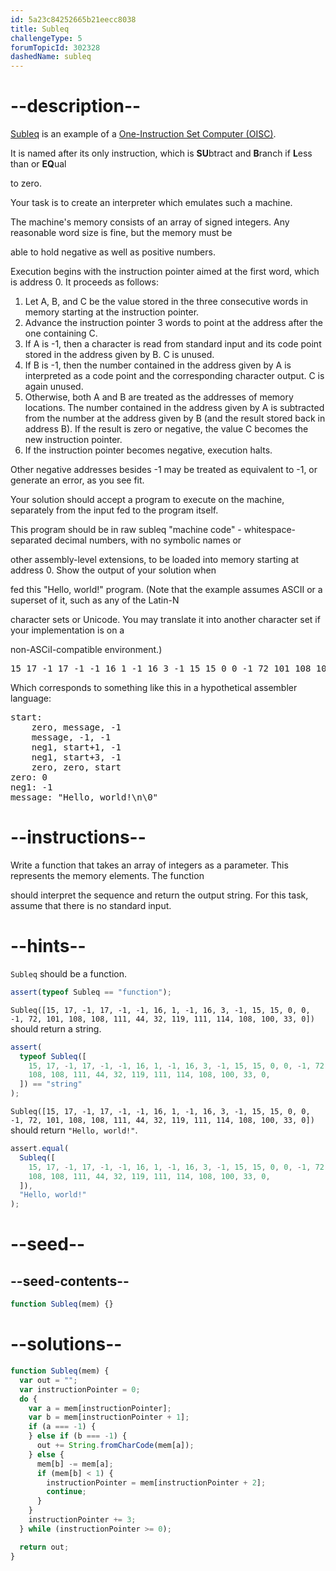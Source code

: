 ```yaml
---
id: 5a23c84252665b21eecc8038
title: Subleq
challengeType: 5
forumTopicId: 302328
dashedName: subleq
---
```


# --description--

[Subleq](https://rosettacode.org/wiki/eso:Subleq) is an example of a [One-Instruction Set Computer (OISC)](https://en.wikipedia.org/wiki/One_instruction_set_computer).

It is named after its only instruction, which is **SU**btract and **B**ranch if **L**ess than or **EQ**ual

to zero.

Your task is to create an interpreter which emulates such a machine.

The machine's memory consists of an array of signed integers. Any reasonable word size is fine, but the memory must be

able to hold negative as well as positive numbers.

Execution begins with the instruction pointer aimed at the first word, which is address 0. It proceeds as follows:

<ol>
  <li>Let A, B, and C be the value stored in the three consecutive words in memory starting at the instruction pointer.</li>
  <li>Advance the instruction pointer 3 words to point at the address after the one containing C.</li>
  <li>If A is -1, then a character is read from standard input and its code point stored in the address given by B. C
    is unused.</li>
  <li>If B is -1, then the number contained in the address given by A is interpreted as a code point and the
    corresponding character output. C is again unused.</li>
  <li>Otherwise, both A and B are treated as the addresses of memory locations. The number contained in the address
    given by A is subtracted from the number at the address given by B (and the result stored back in address B). If
    the result is zero or negative, the value C becomes the new instruction pointer.</li>
  <li>If the instruction pointer becomes negative, execution halts.</li>
</ol>

Other negative addresses besides -1 may be treated as equivalent to -1, or generate an error, as you see fit.

Your solution should accept a program to execute on the machine, separately from the input fed to the program itself.

This program should be in raw subleq "machine code" - whitespace-separated decimal numbers, with no symbolic names or

other assembly-level extensions, to be loaded into memory starting at address 0. Show the output of your solution when

fed this "Hello, world!" program. (Note that the example assumes ASCII or a superset of it, such as any of the Latin-N

character sets or Unicode. You may translate it into another character set if your implementation is on a

non-ASCiI-compatible environment.)

<pre>15 17 -1 17 -1 -1 16 1 -1 16 3 -1 15 15 0 0 -1 72 101 108 108 111 44 32 119 111 114 108 100 33 10 0</pre>

Which corresponds to something like this in a hypothetical assembler language:

<pre>start:
    zero, message, -1
    message, -1, -1
    neg1, start+1, -1
    neg1, start+3, -1
    zero, zero, start
zero: 0
neg1: -1
message: "Hello, world!\n\0"
</pre>

# --instructions--

Write a function that takes an array of integers as a parameter. This represents the memory elements. The function

should interpret the sequence and return the output string. For this task, assume that there is no standard input.

# --hints--

`Subleq` should be a function.

```js
assert(typeof Subleq == "function");
```

`Subleq([15, 17, -1, 17, -1, -1, 16, 1, -1, 16, 3, -1, 15, 15, 0, 0, -1, 72, 101, 108, 108, 111, 44, 32, 119, 111, 114, 108, 100, 33, 0])` should return a string.

```js
assert(
  typeof Subleq([
    15, 17, -1, 17, -1, -1, 16, 1, -1, 16, 3, -1, 15, 15, 0, 0, -1, 72, 101,
    108, 108, 111, 44, 32, 119, 111, 114, 108, 100, 33, 0,
  ]) == "string"
);
```

`Subleq([15, 17, -1, 17, -1, -1, 16, 1, -1, 16, 3, -1, 15, 15, 0, 0, -1, 72, 101, 108, 108, 111, 44, 32, 119, 111, 114, 108, 100, 33, 0])` should return `"Hello, world!"`.

```js
assert.equal(
  Subleq([
    15, 17, -1, 17, -1, -1, 16, 1, -1, 16, 3, -1, 15, 15, 0, 0, -1, 72, 101,
    108, 108, 111, 44, 32, 119, 111, 114, 108, 100, 33, 0,
  ]),
  "Hello, world!"
);
```

# --seed--

## --seed-contents--

```js
function Subleq(mem) {}
```

# --solutions--

```js
function Subleq(mem) {
  var out = "";
  var instructionPointer = 0;
  do {
    var a = mem[instructionPointer];
    var b = mem[instructionPointer + 1];
    if (a === -1) {
    } else if (b === -1) {
      out += String.fromCharCode(mem[a]);
    } else {
      mem[b] -= mem[a];
      if (mem[b] < 1) {
        instructionPointer = mem[instructionPointer + 2];
        continue;
      }
    }
    instructionPointer += 3;
  } while (instructionPointer >= 0);

  return out;
}
```
